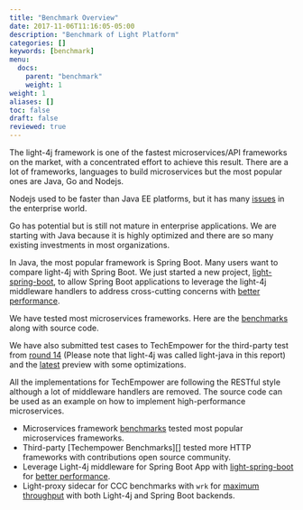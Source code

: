 ```yaml
---
title: "Benchmark Overview"
date: 2017-11-06T11:16:05-05:00
description: "Benchmark of Light Platform"
categories: []
keywords: [benchmark]
menu:
  docs:
    parent: "benchmark"
    weight: 1
weight: 1
aliases: []
toc: false
draft: false
reviewed: true
---
```


The light-4j framework is one of the fastest microservices/API frameworks on the market, with a concentrated effort to achieve this result. There are a lot of frameworks, languages to build microservices but the most popular ones are Java, Go and Nodejs.

Nodejs used to be faster than Java EE platforms, but it has many [issues][] in the enterprise world.

Go has potential but is still not mature in enterprise applications. We are starting with Java because it is highly optimized and there are so many existing investments in most organizations.

In Java, the most popular framework is Spring Boot. Many users want to compare light-4j with Spring Boot. We just started a new project, [light-spring-boot][], to allow Spring Boot applications to leverage the light-4j middleware handlers to address cross-cutting concerns with [better performance][].

We have tested most microservices frameworks. Here are the [benchmarks][] along with source code.

We have also submitted test cases to TechEmpower for the third-party test from [round 14][] (Please note that light-4j was called light-java in this report) and the [latest][] preview with some optimizations.

All the implementations for TechEmpower are following the RESTful style although a lot of middleware handlers are removed. The source code can be used as an example on how to implement high-performance microservices.

* Microservices framework [benchmarks][] tested most popular microservices frameworks.
* Third-party [Techempower Benchmarks][] tested more HTTP frameworks with contributions open source community.
* Leverage Light-4j middleware for Spring Boot App with [light-spring-boot][] for [better performance][].
* Light-proxy sidecar for CCC benchmarks with `wrk` for [maximum throughput][] with both Light-4j and Spring Boot backends.

[benchmarks]: https://github.com/networknt/microservices-framework-benchmark
[issues]: /benchmark/nodejs/
[round 14]: https://www.techempower.com/benchmarks/
[latest]: https://www.techempower.com/benchmarks/#section=test&runid=58042695-831a-4a35-8c60-2b872a06f799&hw=ph&test=json
[light-spring-boot]: https://github.com/networknt/light-spring-boot
[better performance]: /benchmark/spring-boot/
[maximum throughput]: /service/proxy/benchmark/
